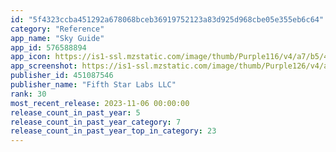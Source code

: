 ```yaml
---
id: "5f4323ccba451292a678068bceb36919752123a83d925d968cbe05e355eb6c64"
category: "Reference"
app_name: "Sky Guide"
app_id: 576588894
app_icon: https://is1-ssl.mzstatic.com/image/thumb/Purple116/v4/a7/b5/4a/a7b54a78-55b8-288c-6784-becbdb440a7b/AppIcon-0-0-1x_U007emarketing-0-0-0-7-0-0-GLES2_U002c0-85-220.png/1024x1024bb.png
app_screenshot: https://is1-ssl.mzstatic.com/image/thumb/Purple126/v4/a2/7b/3a/a27b3a3f-f453-1277-342c-eeb0402c63ee/8576aadd-7dac-4c27-9c73-68cabb6da0d1_1.png/1284x2778bb.png
publisher_id: 451087546
publisher_name: "Fifth Star Labs LLC"
rank: 30
most_recent_release: 2023-11-06 00:00:00
release_count_in_past_year: 5
release_count_in_past_year_category: 7
release_count_in_past_year_top_in_category: 23
---
```


